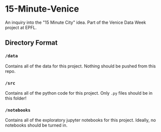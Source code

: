 # 15-Minute-Venice
An inquiry into the "15 Minute City" idea. Part of the Venice Data Week project at EPFL.



## Directory Format

### `/data`
Contains all of the data for this project. Nothing should be pushed from this repo.

### `/src`
Contains all of the python code for this project. Only `.py` files should be in this folder!

### `/notebooks`
Contains all of the exploratory jupyter notebooks for this project. Ideally, no notebooks should be turned in.